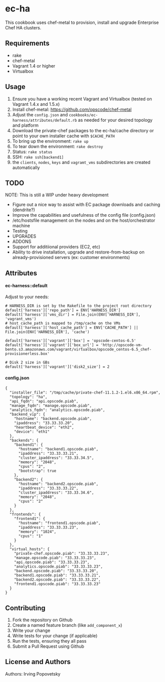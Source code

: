 ec-ha
================
This cookbook uses chef-metal to provision, install and upgrade Enterprise Chef HA clusters.

Requirements
------------
* rake
* chef-metal
* Vagrant 1.4 or higher
* Virtualbox

Usage
-----
1. Ensure you have a working recent Vagrant and Virtualbox (tested on Vagrant 1.4.x and 1.5.x)
1. Install chef-metal: https://github.com/opscode/chef-metal
1. Adjust the `config.json` and `cookbooks/ec-harness/attributes/default.rb` as needed for your desired topology and platform
1. Download the private-chef packages to the ec-ha/cache directory or point to your own installer cache with `$CACHE_PATH`
1. To bring up the environment: `rake up`
1. To tear down the environment: `rake destroy`
1. Status: `rake status`
1. SSH: `rake ssh[backend1]`
1. the `clients`, `nodes`, `keys` and `vagramt_vms` subdirectories are created automatically

TODO
----
NOTE: This is still a WIP under heavy development
* Figure out a nice way to assist with EC package downloads and caching (dendrite?)
* Improve the capabilities and usefulness of the config file (config.json)
* /etc/hostsfile management on the nodes and on the host/orchestrator machine
* Testing
* UPGRADES
* ADDONS
* Support for additiional providers (EC2, etc)
* Ability to drive installation, upgrade and restore-from-backup on already-provisioned servers (ex: customer environments)


Attributes
----------

#### ec-harness::default
Adjust to your needs:
```
# HARNESS_DIR is set by the Rakefile to the project root directory
default['harness']['repo_path'] = ENV['HARNESS_DIR']
default['harness']['vms_dir'] = File.join(ENV['HARNESS_DIR'], 'vagrant_vms')
# host_cache_path is mapped to /tmp/cache on the VMs
default['harness']['host_cache_path'] = ENV['CACHE_PATH'] || File.join(ENV['HARNESS_DIR'], 'cache')

default['harness']['vagrant']['box'] = 'opscode-centos-6.5'
default['harness']['vagrant']['box_url'] = 'http://opscode-vm-bento.s3.amazonaws.com/vagrant/virtualbox/opscode_centos-6.5_chef-provisionerless.box'

# Disk 2 size in GBs
default['harness']['vagrant']['disk2_size'] = 2
```

#### config.json
```
{
  "installer_file": "/tmp/cache/private-chef-11.1.2-1.el6.x86_64.rpm",
  "topology": "ha",
  "api_fqdn": "api.opscode.piab",
  "manage_fqdn": "manage.opscode.piab",
  "analytics_fqdn": "analytics.opscode.piab",
  "backend_vip": {
    "hostname": "backend.opscode.piab",
    "ipaddress": "33.33.33.20",
    "heartbeat_device": "eth2",
    "device": "eth1"
  },
  "backends": {
    "backend1": {
      "hostname": "backend1.opscode.piab",
      "ipaddress": "33.33.33.21",
      "cluster_ipaddress": "33.33.34.5",
      "memory": "2048",
      "cpus": "2",
      "bootstrap": true
    },
    "backend2": {
      "hostname": "backend2.opscode.piab",
      "ipaddress": "33.33.33.22",
      "cluster_ipaddress": "33.33.34.6",
      "memory": "2048",
      "cpus": "2"
    }
  },
  "frontends": {
    "frontend1": {
      "hostname": "frontend1.opscode.piab",
      "ipaddress": "33.33.33.23",
      "memory": "1024",
      "cpus": "1"
    }
  },
  "virtual_hosts": {
    "private-chef.opscode.piab": "33.33.33.23",
    "manage.opscode.piab": "33.33.33.23",
    "api.opscode.piab": "33.33.33.23",
    "analytics.opscode.piab": "33.33.33.23",
    "backend.opscode.piab": "33.33.33.20",
    "backend1.opscode.piab": "33.33.33.21",
    "backend2.opscode.piab": "33.33.33.22",
    "frontend1.opscode.piab": "33.33.33.23"
  }
}
```



Contributing
------------

1. Fork the repository on Github
2. Create a named feature branch (like `add_component_x`)
3. Write your change
4. Write tests for your change (if applicable)
5. Run the tests, ensuring they all pass
6. Submit a Pull Request using Github

License and Authors
-------------------
Authors: Irving Popovetsky
